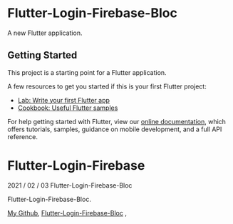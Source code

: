 # Flutter-Login-Firebase-Bloc

A new Flutter application.

## Getting Started

This project is a starting point for a Flutter application.

A few resources to get you started if this is your first Flutter project:

- [Lab: Write your first Flutter app](https://flutter.dev/docs/get-started/codelab)
- [Cookbook: Useful Flutter samples](https://flutter.dev/docs/cookbook)

For help getting started with Flutter, view our
[online documentation](https://flutter.dev/docs), which offers tutorials,
samples, guidance on mobile development, and a full API reference.
# Flutter-Login-Firebase
2021 / 02 / 03  Flutter-Login-Firebase-Bloc

Flutter-Login-Firebase-Bloc.

[My Github](https://github.com/wayne900204),
[Flutter-Login-Firebase-Bloc](https://github.com/wayne900204/Flutter-Login-Firebase-Bloc) ,
